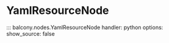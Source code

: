 # YamlResourceNode

::: balcony.nodes.YamlResourceNode
    handler: python
    options:
          show_source: false

